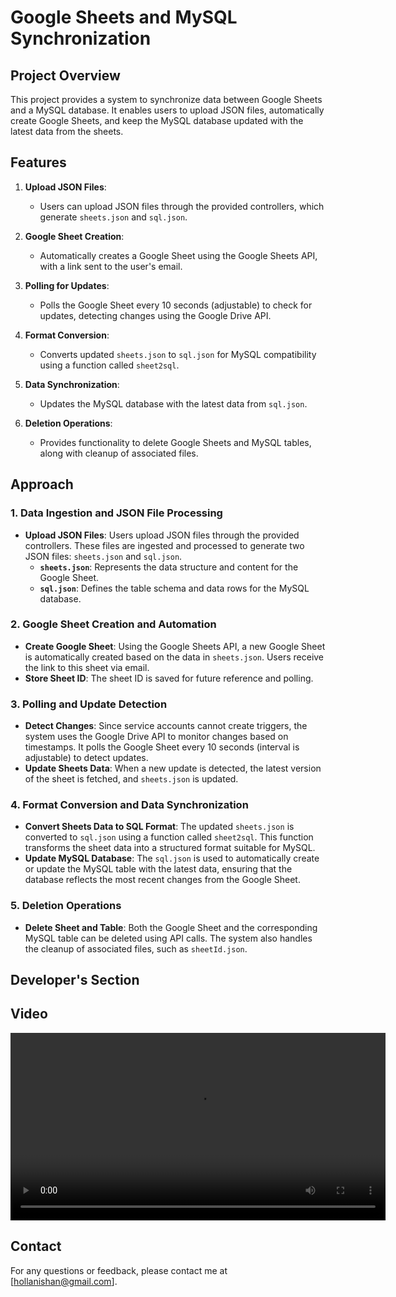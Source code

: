 # Google Sheets and MySQL Synchronization

## Project Overview

This project provides a system to synchronize data between Google Sheets and a MySQL database. It enables users to upload JSON files, automatically create Google Sheets, and keep the MySQL database updated with the latest data from the sheets.

## Features

1. **Upload JSON Files**: 
   - Users can upload JSON files through the provided controllers, which generate `sheets.json` and `sql.json`.

2. **Google Sheet Creation**: 
   - Automatically creates a Google Sheet using the Google Sheets API, with a link sent to the user's email.

3. **Polling for Updates**: 
   - Polls the Google Sheet every 10 seconds (adjustable) to check for updates, detecting changes using the Google Drive API.

4. **Format Conversion**: 
   - Converts updated `sheets.json` to `sql.json` for MySQL compatibility using a function called `sheet2sql`.

5. **Data Synchronization**: 
   - Updates the MySQL database with the latest data from `sql.json`.

6. **Deletion Operations**: 
   - Provides functionality to delete Google Sheets and MySQL tables, along with cleanup of associated files.

## Approach

### 1. Data Ingestion and JSON File Processing

- **Upload JSON Files**: Users upload JSON files through the provided controllers. These files are ingested and processed to generate two JSON files: `sheets.json` and `sql.json`.
  - **`sheets.json`**: Represents the data structure and content for the Google Sheet.
  - **`sql.json`**: Defines the table schema and data rows for the MySQL database.

### 2. Google Sheet Creation and Automation

- **Create Google Sheet**: Using the Google Sheets API, a new Google Sheet is automatically created based on the data in `sheets.json`. Users receive the link to this sheet via email.
- **Store Sheet ID**: The sheet ID is saved for future reference and polling.

### 3. Polling and Update Detection

- **Detect Changes**: Since service accounts cannot create triggers, the system uses the Google Drive API to monitor changes based on timestamps. It polls the Google Sheet every 10 seconds (interval is adjustable) to detect updates.
- **Update Sheets Data**: When a new update is detected, the latest version of the sheet is fetched, and `sheets.json` is updated.

### 4. Format Conversion and Data Synchronization

- **Convert Sheets Data to SQL Format**: The updated `sheets.json` is converted to `sql.json` using a function called `sheet2sql`. This function transforms the sheet data into a structured format suitable for MySQL.
- **Update MySQL Database**: The `sql.json` is used to automatically create or update the MySQL table with the latest data, ensuring that the database reflects the most recent changes from the Google Sheet.

### 5. Deletion Operations

- **Delete Sheet and Table**: Both the Google Sheet and the corresponding MySQL table can be deleted using API calls. The system also handles the cleanup of associated files, such as `sheetId.json`.

## Developer's Section

## Video
[<video width="600" controls>
  <source src="https://drive.google.com/file/d/1rLHAs-GkYMHJuVdpIJZp568cRdfu4jMq/view?usp=sharing" type="video/mp4">
  Your browser does not support the video tag.
</video>](https://drive.google.com/file/d/1rLHAs-GkYMHJuVdpIJZp568cRdfu4jMq/view?usp=drive_link)

## Contact

For any questions or feedback, please contact me at [hollanishan@gmail.com].
